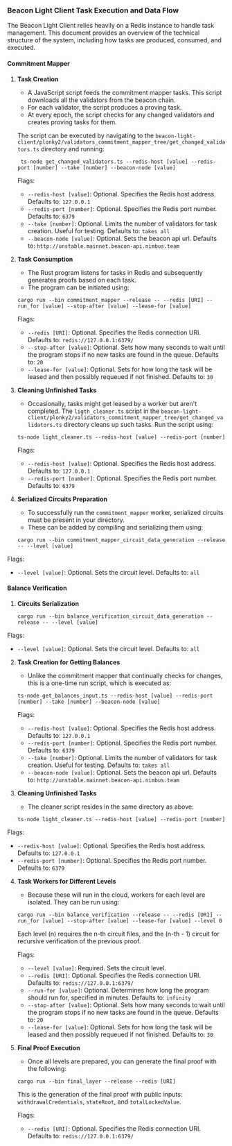 ### Beacon Light Client Task Execution and Data Flow

The Beacon Light Client relies heavily on a Redis instance to handle task management. This document provides an overview of the technical structure of the system, including how tasks are produced, consumed, and executed.

#### Commitment Mapper

1. **Task Creation**

   - A JavaScript script feeds the commitment mapper tasks. This script downloads all the validators from the beacon chain.
   - For each validator, the script produces a proving task.
   - At every epoch, the script checks for any changed validators and creates proving tasks for them.

   The script can be executed by navigating to the `beacon-light-client/plonky2/validators_commitment_mapper_tree/get_changed_validators.ts` directory and running:

   ```
    ts-node get_changed_validators.ts --redis-host [value] --redis-port [number] --take [number] --beacon-node [value]
   ```

   Flags:

   - `--redis-host [value]`: Optional. Specifies the Redis host address. Defaults to: `127.0.0.1`
   - `--redis-port [number]`: Optional. Specifies the Redis port number. Defaults to: `6379`
   - `--take [number]`: Optional. Limits the number of validators for task creation. Useful for testing. Defaults to: `takes all`
   - `--beacon-node [value]`: Optional. Sets the beacon api url. Defaults to: `http://unstable.mainnet.beacon-api.nimbus.team`

2. **Task Consumption**

   - The Rust program listens for tasks in Redis and subsequently generates proofs based on each task.
   - The program can be initiated using:

   ```
   cargo run --bin commitment_mapper --release -- --redis [URI] --run_for [value] --stop-after [value] --lease-for [value]
   ```

   Flags:

   - `--redis [URI]`: Optional. Specifies the Redis connection URI. Defaults to: `redis://127.0.0.1:6379/`
   - `--stop-after [value]`: Optional. Sets how many seconds to wait until the program stops if no new tasks are found in the queue. Defaults to: `20`
   - `--lease-for [value]`: Optional. Sets for how long the task will be leased and then possibly requeued if not finished. Defaults to: `30`

3. **Cleaning Unfinished Tasks**

   - Occasionally, tasks might get leased by a worker but aren't completed. The `ligth_cleaner.ts` script in the `beacon-light-client/plonky2/validators_commitment_mapper_tree/get_changed_validators.ts` directory cleans up such tasks. Run the script using:

   ```
   ts-node light_cleaner.ts --redis-host [value] --redis-port [number]
   ```

   Flags:

   - `--redis-host [value]`: Optional. Specifies the Redis host address. Defaults to: `127.0.0.1`
   - `--redis-port [number]`: Optional. Specifies the Redis port number. Defaults to: `6379`

4. **Serialized Circuits Preparation**

   - To successfully run the `commitment_mapper` worker, serialized circuits must be present in your directory.
   - These can be added by compiling and serializing them using:

   ```
   cargo run --bin commitment_mapper_circuit_data_generation --release -- --level [value]
   ```

Flags:

- `--level [value]`: Optional. Sets the circuit level. Defaults to: `all`

#### Balance Verification

1. **Circuits Serialization**
   ```
   cargo run --bin balance_verification_circuit_data_generation --release -- --level [value]
   ```

Flags:

- `--level [value]`: Optional. Sets the circuit level. Defaults to: `all`

2. **Task Creation for Getting Balances**

   - Unlike the commitment mapper that continually checks for changes, this is a one-time run script, which is executed as:

   ```
   ts-node get_balances_input.ts --redis-host [value] --redis-port [number] --take [number] --beacon-node [value]
   ```

   Flags:

   - `--redis-host [value]`: Optional. Specifies the Redis host address. Defaults to: `127.0.0.1`
   - `--redis-port [number]`: Optional. Specifies the Redis port number. Defaults to: `6379`
   - `--take [number]`: Optional. Limits the number of validators for task creation. Useful for testing. Defaults to: `takes all`
   - `--beacon-node [value]`: Optional. Sets the beacon api url. Defaults to: `http://unstable.mainnet.beacon-api.nimbus.team`

3. **Cleaning Unfinished Tasks**
   - The cleaner script resides in the same directory as above:
   ```
   ts-node light_cleaner.ts --redis-host [value] --redis-port [number]
   ```

Flags:

- `--redis-host [value]`: Optional. Specifies the Redis host address. Defaults to: `127.0.0.1`
- `--redis-port [number]`: Optional. Specifies the Redis port number. Defaults to: `6379`

4. **Task Workers for Different Levels**

   - Because these will run in the cloud, workers for each level are isolated. They can be run using:

   ```
   cargo run --bin balance_verification --release -- --redis [URI] --run_for [value] --stop-after [value] --lease-for [value] --level 0
   ```

   Each level (n) requires the n-th circuit files, and the (n-th - 1) circuit for recursive verification of the previous proof.

   Flags:

   - `--level [value]`: Required. Sets the circuit level.
   - `--redis [URI]`: Optional. Specifies the Redis connection URI. Defaults to: `redis://127.0.0.1:6379/`
   - `--run-for [value]`: Optional. Determines how long the program should run for, specified in minutes. Defaults to: `infinity`
   - `--stop-after [value]`: Optional. Sets how many seconds to wait until the program stops if no new tasks are found in the queue. Defaults to: `20`
   - `--lease-for [value]`: Optional. Sets for how long the task will be leased and then possibly requeued if not finished. Defaults to: `30`

5. **Final Proof Execution**

   - Once all levels are prepared, you can generate the final proof with the following:

   ```
   cargo run --bin final_layer --release --redis [URI]
   ```

   This is the generation of the final proof with public inputs: `withdrawalCredentials`, `stateRoot`, and `totalLockedValue`.

   Flags:

   - `--redis [URI]`: Optional. Specifies the Redis connection URI. Defaults to: `redis://127.0.0.1:6379/`
